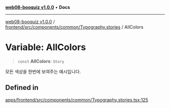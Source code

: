 [**web08-booquiz v1.0.0**](../../../../../../README.md) • **Docs**

***

[web08-booquiz v1.0.0](../../../../../../modules.md) / [frontend/src/components/common/Typography.stories](../README.md) / AllColors

# Variable: AllColors

> `const` **AllColors**: `Story`

모든 색상을 한번에 보여주는 예시입니다.

## Defined in

[apps/frontend/src/components/common/Typography.stories.tsx:125](https://github.com/boostcampwm-2024/web08-BooQuiz/blob/f96af645f7679e55fbd626cf58ee24bdf8b61d17/apps/frontend/src/components/common/Typography.stories.tsx#L125)
